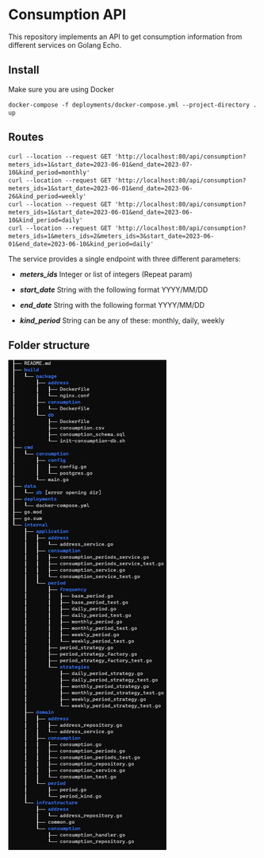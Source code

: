 # Consumption API #

This repository implements an API to get consumption information from different services on Golang Echo.

## Install

Make sure you are using Docker

```
docker-compose -f deployments/docker-compose.yml --project-directory . up
```

## Routes

```
curl --location --request GET 'http://localhost:80/api/consumption?meters_ids=1&start_date=2023-06-01&end_date=2023-07-10&kind_period=monthly'
curl --location --request GET 'http://localhost:80/api/consumption?meters_ids=1&start_date=2023-06-01&end_date=2023-06-26&kind_period=weekly'
curl --location --request GET 'http://localhost:80/api/consumption?meters_ids=1&start_date=2023-06-01&end_date=2023-06-10&kind_period=daily'
curl --location --request GET 'http://localhost:80/api/consumption?meters_ids=1&meters_ids=2&meters_ids=3&start_date=2023-06-01&end_date=2023-06-10&kind_period=daily'
```

The service provides a single endpoint with three different parameters:  
* ***meters_ids***
Integer or list of integers (Repeat param)

* ***start_date***
String with the following format YYYY/MM/DD

* ***end_date***
String with the following format YYYY/MM/DD

* ***kind_period***
String can be any of these: monthly, daily, weekly

## Folder structure
![](https://github.com/christhianjesus/bia-challenge/blob/main/docs/folder_structure.png "Folder structure")
